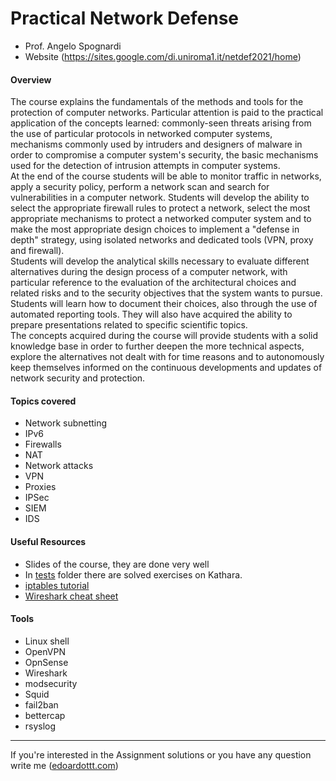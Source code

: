 # Practical Network Defense

- Prof. Angelo Spognardi
- Website (https://sites.google.com/di.uniroma1.it/netdef2021/home)

#### Overview

The course explains the fundamentals of the methods and tools for the protection of computer networks. Particular attention is paid to the practical application of the concepts learned:  commonly-seen threats arising from the use of particular protocols in networked computer systems, mechanisms commonly used by intruders and designers of malware in order to compromise a computer system's security, the basic mechanisms used for the detection of intrusion attempts in computer systems.  
At the end of the course students will be able to monitor traffic in networks, apply a security policy, perform a network scan and search for vulnerabilities in a computer network. Students will develop the ability to select the appropriate firewall rules to protect a network, select the most appropriate mechanisms to protect a networked computer system and to make the most appropriate design choices to implement a "defense in depth" strategy, using isolated networks and dedicated tools (VPN, proxy and firewall).  
Students will develop the analytical skills necessary to evaluate different alternatives during the design process of a computer network, with particular reference to the evaluation of the architectural choices and related risks and to the security objectives that the system wants to pursue.  
Students will learn how to document their choices, also through the use of automated reporting tools. They will also have acquired the ability to prepare presentations related to specific scientific topics.  
The concepts acquired during the course will provide students with a solid knowledge base in order to further deepen the more technical aspects, explore the alternatives not dealt with for time reasons and to autonomously keep themselves informed on the continuous developments and updates of network security and protection.

#### Topics covered

- Network subnetting
- IPv6
- Firewalls
- NAT
- Network attacks
- VPN
- Proxies
- IPSec
- SIEM
- IDS

#### Useful Resources

- Slides of the course, they are done very well
- In [tests](https://github.com/edoardottt/MSc-CyberSecurity-Sapienza/tree/main/Practical-Network-Defense/tests) folder there are solved exercises on Kathara.
- [iptables tutorial](https://www.frozentux.net/iptables-tutorial/iptables-tutorial.html)
- [Wireshark cheat sheet](https://www.comparitech.com/net-admin/wireshark-cheat-sheet/)

#### Tools 

- Linux shell
- OpenVPN
- OpnSense
- Wireshark
- modsecurity
- Squid
- fail2ban
- bettercap
- rsyslog

---------

If you're interested in the Assignment solutions or you have any question write me ([edoardottt.com](https://edoardottt.com/))
